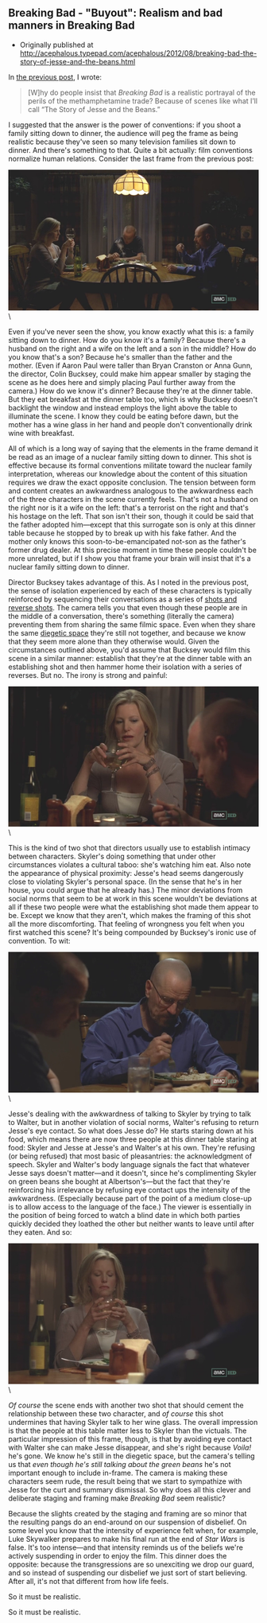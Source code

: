## Breaking Bad - "Buyout": Realism and bad manners in Breaking Bad

 * Originally published at http://acephalous.typepad.com/acephalous/2012/08/breaking-bad-the-story-of-jesse-and-the-beans.html

In [the previous post](http://www.lawyersgunsmoneyblog.com/2012/08/breaking-bad-is-the-worst-show-in-the-history-of-television), I wrote:

> [W]hy do people insist that *Breaking Bad* is a realistic portrayal of the perils of the methamphetamine trade?  Because of scenes like what I’ll call “The Story of Jesse and the Beans.”

I suggested that the answer is the power of conventions: if you shoot a family sitting down to dinner, the audience will peg the frame as being realistic because they've seen so many television families sit down to dinner. And there's something to that. Quite a bit actually: film conventions normalize human relations. Consider the last frame from the previous post:

![6a00d8341c2df453ef017c3166c3bc970b](images/tv/breaking-bad/buyout-2/6a00d8341c2df453ef017c3166c3bc970b.png)\ 

Even if you've never seen the show, you know exactly what this is: a family sitting down to dinner. How do you know it's a family? Because there's a husband on the right and a wife on the left and a son in the middle? How do you know that's a son? Because he's smaller than the father and the mother. (Even if Aaron Paul were taller than Bryan Cranston or Anna Gunn, the director, Colin Bucksey, could make him appear smaller by staging the scene as he does here and simply placing Paul further away from the camera.) How do we know it's dinner? Because they're at the dinner table. But they eat breakfast at the dinner table too, which is why Bucksey doesn't backlight the window and instead employs the light above the table to illuminate the scene. I know they could be eating before dawn, but the mother has a wine glass in her hand and people don't conventionally drink wine with breakfast.

All of which is a long way of saying that the elements in the frame demand it be read as an image of a nuclear family sitting down to dinner. This shot is effective because its formal conventions militate toward the nuclear family interpretation, whereas our knowledge about the content of this situation requires we draw the exact opposite conclusion. The tension between form and content creates an awkwardness analogous to the awkwardness each of the three characters in the scene currently feels. That's not a husband on the right nor is it a wife on the left: that's a terrorist on the right and that's his hostage on the left. That son isn't their son, though it could be said that the father adopted him—except that this surrogate son is only at this dinner table because he stopped by to break up with his fake father. And the mother only knows this soon-to-be-emancipated not-son as the father's former drug dealer. At this precise moment in time these people couldn't be more unrelated, but if I show you that frame your brain will insist that it's a nuclear family sitting down to dinner.

Director Bucksey takes advantage of this. As I noted in the previous post, the sense of isolation experienced by each of these characters is typically reinforced by sequencing their conversations as a series of [shots and reverse shots](http://classes.yale.edu/film-analysis/htmfiles/editing.htm#51531). The camera tells you that even though these people are in the middle of a conversation, there's something (literally the camera) preventing them from sharing the same filmic space. Even when they share the same [diegetic space](http://classes.yale.edu/film-analysis/htmfiles/basic-terms.htm#25890) they're still not together, and because we know that they seem more alone than they otherwise would. Given the circumstances outlined above, you'd assume that Bucksey would film this scene in a similar manner: establish that they're at the dinner table with an establishing shot and then hammer home their isolation with a series of reverses. But no. The irony is strong and painful:

![6a00d8341c2df453ef017744447be9970d](images/tv/breaking-bad/buyout-2/6a00d8341c2df453ef017744447be9970d.png)\ 

This is the kind of two shot that directors usually use to establish intimacy between characters. Skyler's doing something that under other circumstances violates a cultural taboo: she's watching him eat. Also note the appearance of physical proximity: Jesse's head seems dangerously close to violating Skyler's personal space. (In the sense that he's in her house, you could argue that he already has.) The minor deviations from social norms that seem to be at work in this scene wouldn't be deviations at all if these two people were what the establishing shot made them appear to be. Except we know that they aren't, which makes the framing of this shot all the more discomforting. That feeling of wrongness you felt when you first watched this scene? It's being compounded by Bucksey's ironic use of convention. To wit:

![breaking-bad000421](images/tv/breaking-bad/buyout-2/breaking-bad000421.png)\ 

Jesse's dealing with the awkwardness of talking to Skyler by trying  to talk to Walter, but in another violation of social norms, Walter's  refusing to return Jesse's eye contact. So what does Jesse do? He starts staring down at his food, which means there are now three people at this dinner table staring at food: Skyler and Jesse at Jesse's and  Walter's at his own. They're refusing (or being refused) that most basic  of pleasantries: the acknowledgment of speech. Skyler and Walter's body  language signals the fact that whatever Jesse says doesn't matter—and  it doesn't, since he's complimenting Skyler on green beans she bought at  Albertson's—but the fact that they're reinforcing his irrelevance by refusing eye contact ups the intensity of the awkwardness. (Especially  because part of the point of a medium close-up is to allow access to the  language of the face.) The viewer is essentially in the position of  being forced to watch a blind date in which both parties quickly decided  they loathed the other but neither wants to leave until after they  eaten. And so:

![breaking-bad00050](images/tv/breaking-bad/buyout-2/breaking-bad00050.png)\ 

*Of course* the scene ends with another two shot that should cement the relationship between these two character, and *of course* this shot undermines that having Skyler talk to her wine glass. The overall  impression is that the people at this table matter less to Skyler than the victuals. The particular impression of this frame, though, is that  by avoiding eye contact with Walter she can make Jesse disappear, and she's right because *Voila!* he's gone. We know he's still in the diegetic space, but the camera's telling us that *even though he's still talking about the green beans* he's not important enough to include in-frame. The camera is making these characters seem rude, the result being that we start to sympathize  with Jesse for the curt and summary dismissal. So why does all this  clever and deliberate staging and framing make *Breaking Bad* seem realistic?

Because the slights created by the staging and framing are so minor  that the resulting pangs do an end-around on our suspension of disbelief. On some level you know that the intensity of experience felt when, for example, Luke Skywalker prepares to make his final run at the end of *Star Wars* is false. It's too intense—and that intensity  reminds us of the beliefs we're actively suspending in order to enjoy the film. This dinner does the opposite: because the transgressions are  so unexciting we drop our guard, and so instead of suspending our disbelief we just sort of start believing. After all, it's not that different from how life feels.

So it must be realistic.

So it must be realistic.
